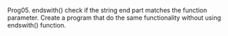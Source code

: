 Prog05. endswith() check if the string end part matches the function parameter. Create a program that do the same functionality without using endswith() function.
